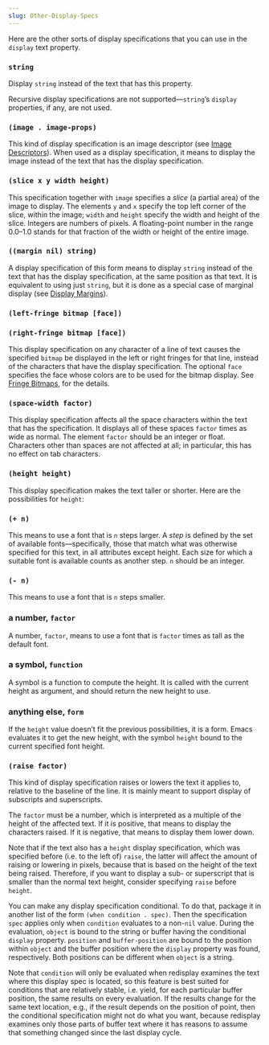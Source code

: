 ```yaml
---
slug: Other-Display-Specs
---
```


Here are the other sorts of display specifications that you can use in the `display` text property.

### `string`

Display `string` instead of the text that has this property.

Recursive display specifications are not supported—`string`’s `display` properties, if any, are not used.

### `(image . image-props)`

This kind of display specification is an image descriptor (see [Image Descriptors](/docs/elisp/Image-Descriptors)). When used as a display specification, it means to display the image instead of the text that has the display specification.

### `(slice x y width height)`

This specification together with `image` specifies a *slice* (a partial area) of the image to display. The elements `y` and `x` specify the top left corner of the slice, within the image; `width` and `height` specify the width and height of the slice. Integers are numbers of pixels. A floating-point number in the range 0.0–1.0 stands for that fraction of the width or height of the entire image.

### `((margin nil) string)`

A display specification of this form means to display `string` instead of the text that has the display specification, at the same position as that text. It is equivalent to using just `string`, but it is done as a special case of marginal display (see [Display Margins](/docs/elisp/Display-Margins)).

### `(left-fringe bitmap [face])`

### `(right-fringe bitmap [face])`

This display specification on any character of a line of text causes the specified `bitmap` be displayed in the left or right fringes for that line, instead of the characters that have the display specification. The optional `face` specifies the face whose colors are to be used for the bitmap display. See [Fringe Bitmaps](/docs/elisp/Fringe-Bitmaps), for the details.

### `(space-width factor)`

This display specification affects all the space characters within the text that has the specification. It displays all of these spaces `factor` times as wide as normal. The element `factor` should be an integer or float. Characters other than spaces are not affected at all; in particular, this has no effect on tab characters.

### `(height height)`

This display specification makes the text taller or shorter. Here are the possibilities for `height`:

### `(+ n)`

This means to use a font that is `n` steps larger. A *step* is defined by the set of available fonts—specifically, those that match what was otherwise specified for this text, in all attributes except height. Each size for which a suitable font is available counts as another step. `n` should be an integer.

### `(- n)`

This means to use a font that is `n` steps smaller.

### a number, `factor`

A number, `factor`, means to use a font that is `factor` times as tall as the default font.

### a symbol, `function`

A symbol is a function to compute the height. It is called with the current height as argument, and should return the new height to use.

### anything else, `form`

If the `height` value doesn’t fit the previous possibilities, it is a form. Emacs evaluates it to get the new height, with the symbol `height` bound to the current specified font height.

### `(raise factor)`

This kind of display specification raises or lowers the text it applies to, relative to the baseline of the line. It is mainly meant to support display of subscripts and superscripts.

The `factor` must be a number, which is interpreted as a multiple of the height of the affected text. If it is positive, that means to display the characters raised. If it is negative, that means to display them lower down.

Note that if the text also has a `height` display specification, which was specified before (i.e. to the left of) `raise`, the latter will affect the amount of raising or lowering in pixels, because that is based on the height of the text being raised. Therefore, if you want to display a sub- or superscript that is smaller than the normal text height, consider specifying `raise` before `height`.

You can make any display specification conditional. To do that, package it in another list of the form `(when condition . spec)`. Then the specification `spec` applies only when `condition` evaluates to a non-`nil` value. During the evaluation, `object` is bound to the string or buffer having the conditional `display` property. `position` and `buffer-position` are bound to the position within `object` and the buffer position where the `display` property was found, respectively. Both positions can be different when `object` is a string.

Note that `condition` will only be evaluated when redisplay examines the text where this display spec is located, so this feature is best suited for conditions that are relatively stable, i.e. yield, for each particular buffer position, the same results on every evaluation. If the results change for the same text location, e.g., if the result depends on the position of point, then the conditional specification might not do what you want, because redisplay examines only those parts of buffer text where it has reasons to assume that something changed since the last display cycle.
